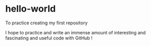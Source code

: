 # hello-world
To practice creating my first repository

I hope to practice and write an immense
amount of interesting and fascinating
and useful code with GitHub !
